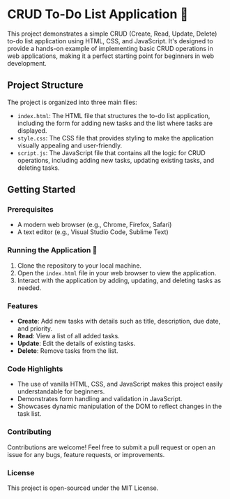 # CRUD To-Do List Application 📝

This project demonstrates a simple CRUD (Create, Read, Update, Delete) to-do list application using HTML, CSS, and JavaScript. It's designed to provide a hands-on example of implementing basic CRUD operations in web applications, making it a perfect starting point for beginners in web development.

## Project Structure

The project is organized into three main files:

- `index.html`: The HTML file that structures the to-do list application, including the form for adding new tasks and the list where tasks are displayed.
- `style.css`: The CSS file that provides styling to make the application visually appealing and user-friendly.
- `script.js`: The JavaScript file that contains all the logic for CRUD operations, including adding new tasks, updating existing tasks, and deleting tasks.

## Getting Started

### Prerequisites

- A modern web browser (e.g., Chrome, Firefox, Safari)
- A text editor (e.g., Visual Studio Code, Sublime Text)

### Running the Application 🏃

1. Clone the repository to your local machine.
2. Open the `index.html` file in your web browser to view the application.
3. Interact with the application by adding, updating, and deleting tasks as needed.

### Features

- **Create**: Add new tasks with details such as title, description, due date, and priority.
- **Read**: View a list of all added tasks.
- **Update**: Edit the details of existing tasks.
- **Delete**: Remove tasks from the list.

### Code Highlights

- The use of vanilla HTML, CSS, and JavaScript makes this project easily understandable for beginners.
- Demonstrates form handling and validation in JavaScript.
- Showcases dynamic manipulation of the DOM to reflect changes in the task list.

### Contributing

Contributions are welcome! Feel free to submit a pull request or open an issue for any bugs, feature requests, or improvements.

### License

This project is open-sourced under the MIT License.
